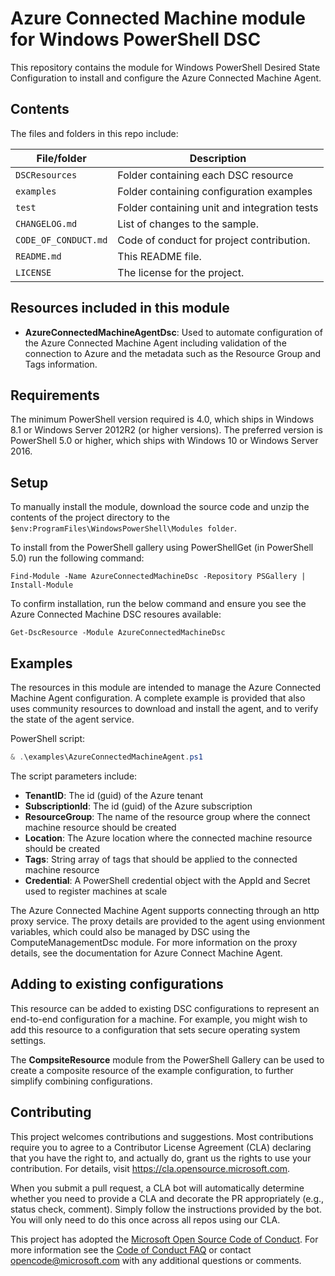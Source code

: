 # Azure Connected Machine module for Windows PowerShell DSC

This repository contains the module for Windows PowerShell Desired State Configuration to install and configure
the Azure Connected Machine Agent.

## Contents

The files and folders in this repo include:

| File/folder          | Description                                  |
|----------------------|----------------------------------------------|
| `DSCResources`       | Folder containing each DSC resource          |
| `examples`           | Folder containing configuration examples     |
| `test`               | Folder containing unit and integration tests |
| `CHANGELOG.md`       | List of changes to the sample.               |
| `CODE_OF_CONDUCT.md` | Code of conduct for project contribution.    |
| `README.md`          | This README file.                            |
| `LICENSE`            | The license for the project.                 |

## Resources included in this module

- **AzureConnectedMachineAgentDsc**: Used to automate configuration of the Azure Connected Machine Agent including validation of the connection to Azure and the metadata such as the Resource Group and Tags information.

## Requirements

The minimum PowerShell version required is 4.0, which ships in Windows 8.1
or Windows Server 2012R2 (or higher versions). The preferred version is
PowerShell 5.0 or higher, which ships with Windows 10 or Windows Server 2016.

## Setup

To manually install the module, download the source code and unzip the contents
of the project directory to the
`$env:ProgramFiles\WindowsPowerShell\Modules folder`.

To install from the PowerShell gallery using PowerShellGet (in PowerShell 5.0)
run the following command:

    Find-Module -Name AzureConnectedMachineDsc -Repository PSGallery | Install-Module

To confirm installation, run the below command and ensure you see the
Azure Connected Machine DSC resoures available:

    Get-DscResource -Module AzureConnectedMachineDsc

## Examples

The resources in this module are intended to manage the Azure Connected Machine Agent configuration. A complete
example is provided that also uses community resources to download and install the agent, and to verify the state
of the agent service.

PowerShell script:

```powershell
& .\examples\AzureConnectedMachineAgent.ps1
```

The script parameters include:

- **TenantID**: The id (guid) of the Azure tenant
- **SubscriptionId**: The id (guid) of the Azure subscription
- **ResourceGroup**: The name of the resource group where the connect machine resource should be created
- **Location**: The Azure location where the connected machine resource should be created
- **Tags**: String array of tags that should be applied to the connected machine resource
- **Credential**: A PowerShell credential object with the AppId and Secret used to register machines at scale

The Azure Connected Machine Agent supports connecting through an http proxy service.  The
proxy details are provided to the agent using envionment variables, which could also be managed by DSC
using the ComputeManagementDsc module.  For more information on the proxy details, see the
documentation for Azure Connect Machine Agent.

## Adding to existing configurations

This resource can be added to existing DSC configurations to represent an end-to-end configuration
for a machine.  For example, you might wish to add this resource to a configuration that sets
secure operating system settings.

The **CompsiteResource** module from the PowerShell Gallery can be used to create a composite
resource of the example configuration, to further simplify combining configurations.

## Contributing

This project welcomes contributions and suggestions.  Most contributions require you to agree to a
Contributor License Agreement (CLA) declaring that you have the right to, and actually do, grant us
the rights to use your contribution. For details, visit https://cla.opensource.microsoft.com.

When you submit a pull request, a CLA bot will automatically determine whether you need to provide
a CLA and decorate the PR appropriately (e.g., status check, comment). Simply follow the instructions
provided by the bot. You will only need to do this once across all repos using our CLA.

This project has adopted the [Microsoft Open Source Code of Conduct](https://opensource.microsoft.com/codeofconduct/).
For more information see the [Code of Conduct FAQ](https://opensource.microsoft.com/codeofconduct/faq/) or
contact [opencode@microsoft.com](mailto:opencode@microsoft.com) with any additional questions or comments.
